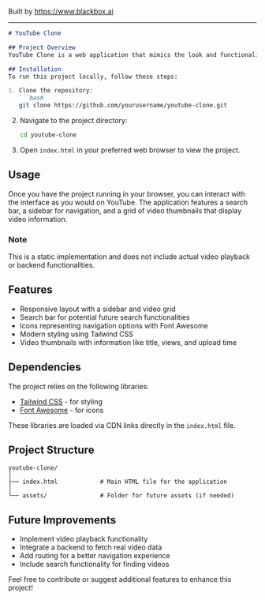 
Built by https://www.blackbox.ai

---

```markdown
# YouTube Clone

## Project Overview
YouTube Clone is a web application that mimics the look and functionality of YouTube. Built using HTML, CSS, and JavaScript, it showcases a responsive design with a sidebar for navigation and a grid layout to display video cards. The application utilizes Tailwind CSS for styling and Font Awesome for iconography, providing a modern user interface.

## Installation
To run this project locally, follow these steps:

1. Clone the repository:
   ```bash
   git clone https://github.com/yourusername/youtube-clone.git
   ```

2. Navigate to the project directory:
   ```bash
   cd youtube-clone
   ```

3. Open `index.html` in your preferred web browser to view the project.

## Usage
Once you have the project running in your browser, you can interact with the interface as you would on YouTube. The application features a search bar, a sidebar for navigation, and a grid of video thumbnails that display video information.

### Note
This is a static implementation and does not include actual video playback or backend functionalities.

## Features
- Responsive layout with a sidebar and video grid
- Search bar for potential future search functionalities
- Icons representing navigation options with Font Awesome
- Modern styling using Tailwind CSS
- Video thumbnails with information like title, views, and upload time

## Dependencies
The project relies on the following libraries:
- [Tailwind CSS](https://tailwindcss.com/) - for styling
- [Font Awesome](https://fontawesome.com/) - for icons

These libraries are loaded via CDN links directly in the `index.html` file.

## Project Structure
```
youtube-clone/
│
├── index.html            # Main HTML file for the application
│
└── assets/               # Folder for future assets (if needed)
```

## Future Improvements
- Implement video playback functionality
- Integrate a backend to fetch real video data
- Add routing for a better navigation experience
- Include search functionality for finding videos

Feel free to contribute or suggest additional features to enhance this project!
```